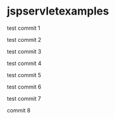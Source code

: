 # jspservletexamples


test commit 1


test commit 2

test commit 3

test commit 4

test commit 5


test commit 6

test commit 7

commit 8
